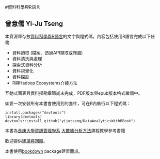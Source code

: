 
#資料科學與R語言
## 曾意儒 Yi-Ju Tseng

本資源庫存放[資料科學與R語言](http://yijutseng.github.io/DataScienceRBook/)的文字與程式碼，內容包括使用R語言完成以下任務:

- 資料讀取 (檔案、透過API擷取或爬蟲)
- 資料清洗與處理 
- 探索式資料分析
- 資料視覺化
- 資料探勘
- R與Hadoop Ecosystems介接方法

互動式圖表與資料探勘章節尚未完成，PDF版本與epub版本格式微調中。

如要一次安裝所有本書會使用到的套件，可在R內執行以下程式碼：
```{r}
install.packages("devtools")
library(devtools)
devtools::install_github("yijutseng/DataAnalyticsWithRBook")
```

本書為[長庚大學資訊管理學系](http://im.cgu.edu.tw/bin/home.php) [大數據分析方法](https://github.com/yijutseng/BigDataCGUIM)課程教學參考書籍

歡迎提供[建議與回饋](https://goo.gl/forms/5Htobvwy2vsB7yiF3)。




本書使用[bookdown](https://bookdown.org/) package建置而成。


